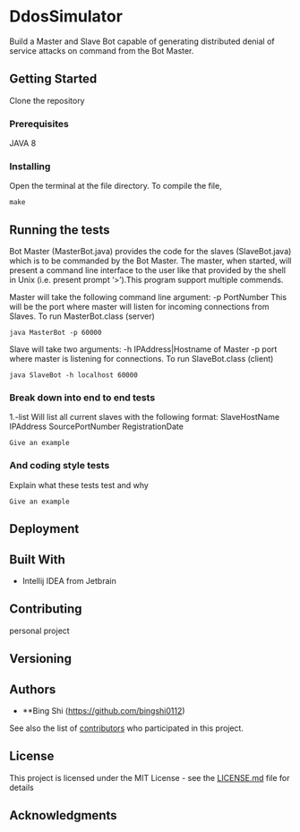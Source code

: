 # DdosSimulator

Build a Master and Slave Bot capable of generating distributed denial of service attacks on command
from the Bot Master.

## Getting Started

Clone the repository

### Prerequisites

JAVA 8

### Installing

Open the terminal at the file directory. To compile the file,

```
make
```
## Running the tests

Bot Master (MasterBot.java) provides the code for the slaves (SlaveBot.java) which is to be commanded by the Bot Master. The master, when started, will present a command line interface to the user like that provided by the shell in Unix (i.e. present prompt ‘>’).This program support multiple commends.

Master will take the following command line argument:
-p PortNumber
This will be the port where master will listen for incoming connections from Slaves. To run MasterBot.class (server)

```
java MasterBot -p 60000
```

Slave will take two arguments:
-h IPAddress|Hostname of Master -p port where master is listening for connections. To run SlaveBot.class (client)

```
java SlaveBot -h localhost 60000
```

### Break down into end to end tests

1.-list
Will list all current slaves with the following format:
SlaveHostName IPAddress SourcePortNumber RegistrationDate

```
Give an example
```

### And coding style tests

Explain what these tests test and why

```
Give an example
```

## Deployment


## Built With

* Intellij IDEA from Jetbrain

## Contributing

personal project

## Versioning


## Authors

* **Bing Shi (https://github.com/bingshi0112)

See also the list of [contributors](https://github.com/bingshi0112/DDOSSimulator/contributors) who participated in this project.

## License

This project is licensed under the MIT License - see the [LICENSE.md](LICENSE.md) file for details

## Acknowledgments




